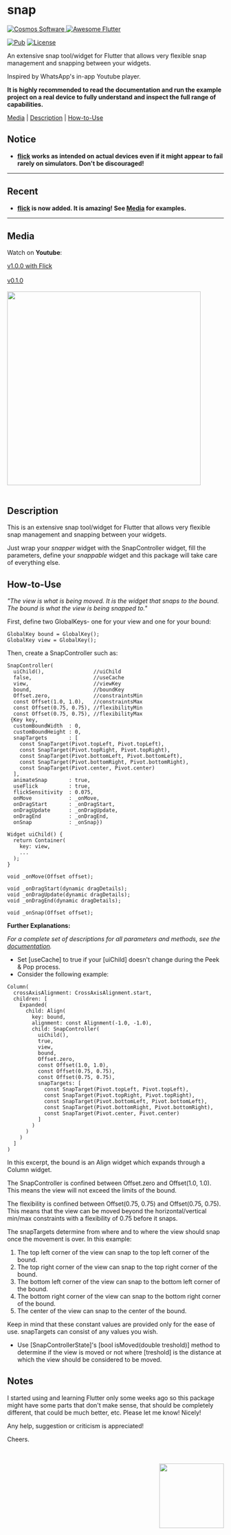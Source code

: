# snap

[comment]: <> (Badges)
<a href="https://www.cosmossoftware.coffee">
   <img alt="Cosmos Software" src="https://img.shields.io/badge/Cosmos%20Software-Love%20Code-red" />
</a>
<a href="https://github.com/Solido/awesome-flutter">
   <img alt="Awesome Flutter" src="https://img.shields.io/badge/Awesome-Flutter-blue.svg?longCache=true&style=flat-square" />
</a>

[![Pub](https://img.shields.io/pub/v/snap?color=g)](https://pub.dev/packages/snap)
[![License](https://img.shields.io/github/license/aliyigitbireroglu/flutter-snap?color=blue)](https://github.com/aliyigitbireroglu/flutter-snap/blob/master/LICENSE)

[comment]: <> (Introduction)
An extensive snap tool/widget for Flutter that allows very flexible snap management and snapping between your widgets. 

Inspired by WhatsApp's in-app Youtube player.

**It is highly recommended to read the documentation and run the example project on a real device to fully understand and inspect the full range
 of capabilities.**

[comment]: <> (ToC)
[Media](#media) | [Description](#description) | [How-to-Use](#howtouse)

[comment]: <> (Notice)
## Notice
* **[flick](https://pub.dev/packages/flick) works as intended on actual devices even if it might appear to fail rarely on simulators. Don't be 
discouraged!**
* * *
[comment]: <> (Recent)
## Recent
* **[flick](https://pub.dev/packages/flick) is now added. It is amazing! See [Media](#media) for examples.** 
* * *


[comment]: <> (Media)
<a name="media"></a>
## Media

Watch on **Youtube**:

[v1.0.0 with Flick](https://youtu.be/vNTBsMg1NXg)
<br><br>
[v0.1.0](https://youtu.be/anHHG3JJPrI)
<br><br>
<img src="https://www.cosmossoftware.coffee/Common/Portfolio/GIFs/FlutterSnapNew.gif" height="450"/>
<br><br>


[comment]: <> (Description)
<a name="description"></a>
## Description
This is an extensive snap tool/widget for Flutter that allows very flexible snap management and snapping between your widgets. 

Just wrap your *snapper* widget with the SnapController widget, fill the parameters, define your *snappable* widget and this package will take care
 of everything else.


[comment]: <> (How-to-Use)
<a name="howtouse"></a>
## How-to-Use
*"The view is what is being moved. It is the widget that snaps to the bound. The bound is what the view is being snapped to."*

First, define two GlobalKeys- one for your view and one for your bound: 
 
```
GlobalKey bound = GlobalKey();
GlobalKey view = GlobalKey();
```

Then, create a SnapController such as:

```
SnapController(
  uiChild(),                //uiChild
  false,                    //useCache
  view,                     //viewKey
  bound,                    //boundKey
  Offset.zero,              //constraintsMin
  const Offset(1.0, 1.0),   //constraintsMax
  const Offset(0.75, 0.75), //flexibilityMin
  const Offset(0.75, 0.75), //flexibilityMax
 {Key key,
  customBoundWidth  : 0,
  customBoundHeight : 0,
  snapTargets       : [
    const SnapTarget(Pivot.topLeft, Pivot.topLeft),
    const SnapTarget(Pivot.topRight, Pivot.topRight),
    const SnapTarget(Pivot.bottomLeft, Pivot.bottomLeft),
    const SnapTarget(Pivot.bottomRight, Pivot.bottomRight),
    const SnapTarget(Pivot.center, Pivot.center)
  ],
  animateSnap       : true,
  useFlick          : true,
  flickSensitivity  : 0.075,
  onMove            : _onMove,
  onDragStart       : _onDragStart,
  onDragUpdate      : _onDragUpdate,
  onDragEnd         : _onDragEnd,
  onSnap            : _onSnap})

Widget uiChild() {
  return Container(
    key: view,
    ...
  ); 
}

void _onMove(Offset offset);

void _onDragStart(dynamic dragDetails);
void _onDragUpdate(dynamic dragDetails);
void _onDragEnd(dynamic dragDetails);

void _onSnap(Offset offset);
```

**Further Explanations:**

*For a complete set of descriptions for all parameters and methods, see the [documentation](https://pub.dev/documentation/snap/latest/).*

* Set [useCache] to true if your [uiChild] doesn't change during the Peek & Pop process.
* Consider the following example:

```
Column(
  crossAxisAlignment: CrossAxisAlignment.start,
  children: [
    Expanded(
      child: Align(
        key: bound,
        alignment: const Alignment(-1.0, -1.0),
        child: SnapController(
          uiChild(),
          true,
          view,
          bound,
          Offset.zero,
          const Offset(1.0, 1.0),
          const Offset(0.75, 0.75),
          const Offset(0.75, 0.75),
          snapTargets: [
            const SnapTarget(Pivot.topLeft, Pivot.topLeft),
            const SnapTarget(Pivot.topRight, Pivot.topRight),
            const SnapTarget(Pivot.bottomLeft, Pivot.bottomLeft),
            const SnapTarget(Pivot.bottomRight, Pivot.bottomRight),
            const SnapTarget(Pivot.center, Pivot.center)
          ]
        )
      )
    )
  ]
)
```

In this excerpt, the bound is an Align widget which expands through a Column widget. 

The SnapController is confined between Offset.zero and Offset(1.0, 1.0). This means the view will not exceed the limits of the bound. 

The flexibility is confined between Offset(0.75, 0.75) and Offset(0.75, 0.75). This means that the view can be moved beyond the horizontal/vertical
min/max constraints with a flexibility of 0.75 before it snaps. 
 
The snapTargets determine from where and to where the view should snap once the movement is over. In this example:
   
1. The top left corner of the view can snap to the top left corner of the bound.
2. The top right corner of the view can snap to the top right corner of the bound.
3. The bottom left corner of the view can snap to the bottom left corner of the bound.
4. The bottom right corner of the view can snap to the bottom right corner of the bound.
5. The center of the view can snap to the center of the bound.

Keep in mind that these constant values are provided only for the ease of use. snapTargets can consist of any values you wish.

* Use [SnapControllerState]'s [bool isMoved(double treshold)] method to determine if the view is moved or not where [treshold] is the distance at 
which the view should be considered to be moved.


[comment]: <> (Notes)
## Notes
I started using and learning Flutter only some weeks ago so this package might have some parts that don't make sense, that should be completely 
different, that could be much better, etc. Please let me know! Nicely! 

Any help, suggestion or criticism is appreciated! 

Cheers.

[comment]: <> (CosmosSoftware)
<br><br>
<img align="right" src="https://www.cosmossoftware.coffee/Common/Images/CosmosSoftwareIconTransparent.png" width="150" height="150"/>
<br><br>